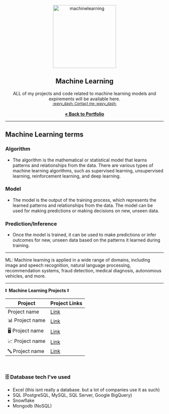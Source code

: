 <a name="readme-top"></a>
<div align="center">

 <img src="https://github.com/CameronCSS/MachineLearning/assets/121735588/902a43ba-c559-41a0-b86c-e9df175479be" alt="machinelearning" height="200">


  <h2 align="center">Machine Learning</h2>
  <p align="center">
  ALL of my projects and code related to machine learning models and expirements will be available here.
   <br> <sub><a href="https://cameroncss.com/#contact">:wavy_dash: Contact me :wavy_dash:</a></sub>
<br>
    <br>
     <a href="https://github.com/CameronCSS/PersonalProjects/blob/main/README.md"><strong>« Back to Portfolio</strong></a>
  </p>
</div>

---

## Machine Learning terms
### Algorithm
- The algorithm is the mathematical or statistical model that learns patterns and relationships from the data. There are various types of machine learning algorithms, such as supervised learning, unsupervised learning, reinforcement learning, and deep learning.

### Model
- The model is the output of the training process, which represents the learned patterns and relationships from the data. The model can be used for making predictions or making decisions on new, unseen data.

### Prediction/Inference
- Once the model is trained, it can be used to make predictions or infer outcomes for new, unseen data based on the patterns it learned during training.

---
ML:
Machine learning is applied in a wide range of domains, including image and speech recognition, natural language processing, recommendation systems, fraud detection, medical diagnosis, autonomous vehicles, and more. 

---

⏬ **Machine Learning Projects** ⏬

|Project|Project Links|
|---|---|
|Project name | [Link]()|
|📊 Project name | [Link]()|
|🖥️ Project name | [Link]()|
|📈 Project name | [Link]()|
|🔤 Project name | [Link]()|

<br>

### 🗄️ Database tech I've used <br>
  * Excel (this isnt really a database. but a lot of companies use it as such)
  * SQL (PostgreSQL, MySQL, SQL Server, Google BigQuery)
  * Snowflake <br>
  * Mongodb (NoSQL)
<br>
